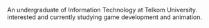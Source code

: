 An undergraduate of Information Technology at Telkom University.
interested and currently studying game development and animation.
